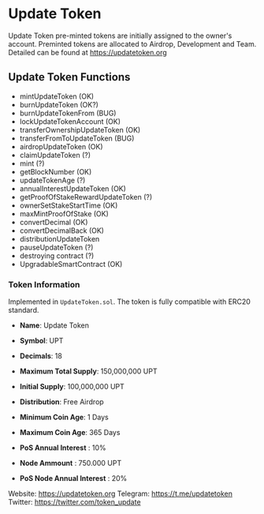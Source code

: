 # Update Token  
Update Token pre-minted tokens are initially assigned to the owner's account. Preminted tokens are allocated to Airdrop, Development and Team. Detailed can be found at https://updatetoken.org

## Update Token Functions

- mintUpdateToken (OK)
- burnUpdateToken (OK?)
- burnUpdateTokenFrom (BUG)
- lockUpdateTokenAccount (OK)
- transferOwnershipUpdateToken (OK)
- transferFromToUpdateToken (BUG)
- airdropUpdateToken (OK)
- claimUpdateToken (?)
- mint (?)
- getBlockNumber (OK)
- updateTokenAge (?)
- annualInterestUpdateToken (OK)
- getProofOfStakeRewardUpdateToken (?)
- ownerSetStakeStartTime (OK)
- maxMintProofOfStake (OK)
- convertDecimal (OK)
- convertDecimalBack (OK)
- distributionUpdateToken
- pauseUpdateToken (?)
- destroying contract (?)
- UpgradableSmartContract (OK)

### Token Information
Implemented in `UpdateToken.sol`. The token is fully compatible with ERC20 standard.

* **Name**: Update Token
* **Symbol**: UPT
* **Decimals**: 18
* **Maximum Total Supply**: 150,000,000 UPT
* **Initial Supply**: 100,000,000 UPT

* **Distribution**: Free Airdrop
* **Minimum Coin Age**: 1 Days
* **Maximum Coin Age**: 365 Days
* **PoS Annual Interest** : 10%
* **Node Ammount** : 750.000 UPT
* **PoS Node Annual Interest** : 20%
  
Website:    https://updatetoken.org
Telegram:   https://t.me/updatetoken
Twitter:    https://twitter.com/token_update



